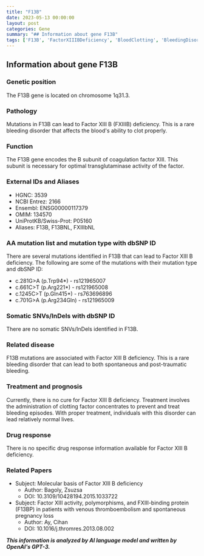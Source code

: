 ```yaml
---
title: "F13B"
date: 2023-05-13 00:00:00
layout: post
categories: Gene
summary: "## Information about gene F13B"
tags: ['F13B', 'FactorXIIIBDeficiency', 'BloodClotting', 'BleedingDisorder', 'Mutation', 'Treatment', 'Prognosis', 'CoagulationFactor']
---
```


## Information about gene F13B

### Genetic position 
The F13B gene is located on chromosome 1q31.3.

### Pathology 
Mutations in F13B can lead to Factor XIII B (FXIIIB) deficiency. This is a rare bleeding disorder that affects the blood's ability to clot properly.

### Function 
The F13B gene encodes the B subunit of coagulation factor XIII. This subunit is necessary for optimal transglutaminase activity of the factor.

### External IDs and Aliases 
- HGNC: 3539
- NCBI Entrez: 2166
- Ensembl: ENSG00000117379
- OMIM: 134570
- UniProtKB/Swiss-Prot: P05160
- Aliases: F13B, F13BNL, FXIIIbNL

### AA mutation list and mutation type with dbSNP ID
There are several mutations identified in F13B that can lead to Factor XIII B deficiency. The following are some of the mutations with their mutation type and dbSNP ID:
- c.281G>A (p.Trp94*) - rs121965007
- c.661C>T (p.Arg221*) - rs121965008
- c.1245C>T (p.Gln415*) - rs763696896
- c.701G>A (p.Arg234Gln) - rs121965009

### Somatic SNVs/InDels with dbSNP ID
There are no somatic SNVs/InDels identified in F13B.

### Related disease
F13B mutations are associated with Factor XIII B deficiency. This is a rare bleeding disorder that can lead to both spontaneous and post-traumatic bleeding.

### Treatment and prognosis
Currently, there is no cure for Factor XIII B deficiency. Treatment involves the administration of clotting factor concentrates to prevent and treat bleeding episodes. With proper treatment, individuals with this disorder can lead relatively normal lives.

### Drug response
There is no specific drug response information available for Factor XIII B deficiency.

### Related Papers
- Subject: Molecular basis of Factor XIII B deficiency
  - Author: Bagoly, Zsuzsa
  - DOI: 10.3109/10428194.2015.1033722
- Subject: Factor XIII activity, polymorphisms, and FXIII-binding protein (F13BP) in patients with venous thromboembolism and spontaneous pregnancy loss
  - Author: Ay, Cihan
  - DOI: 10.1016/j.thromres.2013.08.002

**_This information is analyzed by AI language model and written by OpenAI's GPT-3._**